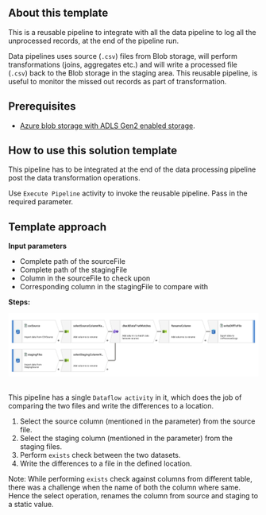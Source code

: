 ## About this template

This is a reusable pipeline to integrate with all the data pipeline to log all the unprocessed records, at the end of the pipeline run.

Data pipelines uses source (`.csv`) files from Blob storage, will perform transformations (joins, aggregates etc.) and will write a processed file (`.csv`) back to the Blob storage in the staging area. This reusable pipeline, is useful to monitor the missed out records as part of transformation.

## Prerequisites

* [Azure blob storage with ADLS Gen2 enabled storage](https://learn.microsoft.com/en-us/azure/storage/blobs/create-data-lake-storage-account). 

## How to use this solution template

This pipeline has to be integrated at the end of the data processing pipeline post the data transformation operations.

Use `Execute Pipeline` activity to invoke the reusable pipeline. Pass in the required parameter.

## Template approach

**Input parameters**
* Complete path of the sourceFile 
* Complete path of the stagingFile
* Column in the sourceFile to check upon
* Corresponding column in the stagingFile to compare with

**Steps:**

![Data flow for unprocessed records](/images/log-unprocessed-df.png) 

This pipeline has a single `Dataflow activity` in it, which does the job of comparing the two files and write the differences to a location.

1. Select the source column (mentioned in the parameter) from the source file.
2. Select the staging column (mentioned in the parameter) from the staging files.
3. Perform `exists` check between the two datasets.
4. Write the differences to a file in the defined location.

Note: While performing `exists` check against columns from different table, there was a challenge when the name of both the column where same. Hence the select operation, renames the column from source and staging to a static value.
